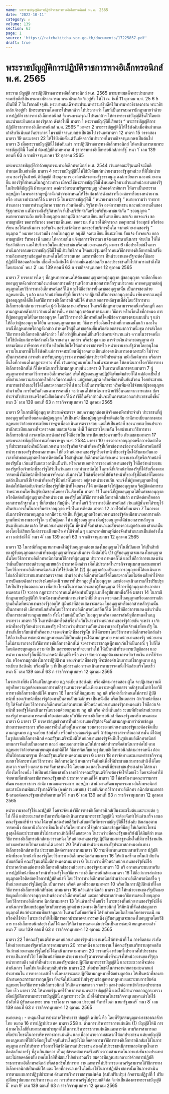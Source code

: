```yaml
---
name: พระราชบัญญัติการปฏิบัติราชการทางอิเล็กทรอนิกส์ พ.ศ. 2565
date: '2022-10-11'
category: ก
volume: 139
section: 63
page: 1
source: 'https://ratchakitcha.soc.go.th/documents/17225857.pdf'
draft: true
---
```


# พระราชบัญญัติการปฏิบัติราชการทางอิเล็กทรอนิกส์ พ.ศ. 2565

พระราช บัญญัติ การปฏิบัติราชการทางอิเล็กทรอนิกส์ พ.ศ. 2565 พระบาทสมเด็จพระปรเมนทรรามาธิบดีศรีสินทรมหาวชิราลงกรณ พระวชิรเกล้าเจ้าอยู่หัว ให้ไว้ ณ วันที่ 11 ตุลาคม พ.ศ. 25 6 5 เป็นปีที่ 7 ในรัชกาลปัจจุบัน พระบาทสมเด็จพระปรเมนทรรามาธิบดีศรีสินทรมหาวชิราลงกรณ พระวชิรเกล้าเจ้าอยู่หัว มีพระบรมราชโองการโปรดเกล้าฯ ให้ประกาศว่า โดยที่เป็นการสมควรมีกฎหมายว่าด้วยการปฏิบัติราชการทางอิเล็กทรอนิกส์ จึงทรงพระกรุณาโปรดเกล้าฯ ให้ตราพระราชบัญญัติขึ้นไว้โดยคำแนะนำและยินยอม ของรัฐสภา ดังต่อไปนี้ มาตรา 1 พระราชบัญญัตินี้เรียกว่า “ พระราชบัญญัติการปฏิบัติราชการทางอิเล็กทรอนิกส์ พ.ศ. 2565 ” มาตรา 2 พระราชบัญญัตินี้ให้ใช้บังคับเมื่อพ้นกำหนดเก้าสิบวันนับแต่วันประกาศ ในราชกิจจานุเบกษำเป็นต้นไป เว้นแต่มาตรา 12 มาตรา 15 วรรคสอง มาตรา 19 และมาตรา 22 ให้ใช้บังคับตั้งแต่วันถัดจากวันประกาศในราชกิจจานุเบกษาเป็นต้นไป มาตรา 3 เมื่อพระราชบัญญัตินี้ใช้บังคับแล้ว การปฏิบัติราชการทางอิเล็กทรอนิกส์ ให้ดาเนินการตามพระราชบัญญัตินี้ โดยไม่ ต้องปฏิบัติตามหมวด 4 ธุรกรรมทางอิเล็กทรอนิกส์ภาครัฐ ้ หนา 1 ่ เลม 139 ตอนที่ 63 ก ราชกิจจานุเบกษา 12 ตุลาคม 2565

แห่งพระราชบัญญัติว่าด้วยธุรกรรมทางอิเล็กทรอนิกส์ พ.ศ. 2544 เว้นแต่คณะรัฐมนตรีจะมีมติ กำหนดเป็นอย่างอื่น มาตรา 4 พระราชบัญญัตินี้ให้ใช้บังคับแก่หน่วยงานของรัฐทุกหน่วย ที่มิใช่หน่วยงาน ของรัฐในฝ่ายนิ ติบัญญัติ ฝ่ายตุลาการ องค์กรอิสระตามรัฐธรรมนูญ องค์กรอัยการ และหน่วยงานอื่น ของรัฐที่กำหนดในกฎกระทรวง เมื่อจะใช้พระราชบัญญัตินี้ทั้งหมดหรือบางส่วนแก่หน่วยงานของรัฐในฝ่ายนิติบัญญัติ ฝ่ายตุลาการ องค์กรอิสระตามรัฐธรรมนูญ หรือองค์กรอัยการ ให้ตราเป็นพระราชกฤษฎีกา ในพระราชกฤษฎีกาดังกล่าวจะกาหนดให้ใช้แก่องค์กรดังกล่าวทั้งองค์กรหรือบางหน่วยงาน หรือ งานบางประเภทก็ได้ มาตรา 5 ในพระราชบัญญัตินี้ “ หน่วยงานของรัฐ ” หมายความว่า ราชการส่วนกลาง ราชการส่วนภูมิภาค ราชการ ส่วนท้องถิ่น รัฐวิสาหกิจ องค์การมหาชน และหน่วยงานอื่นของรัฐทุกหน่วย แต่ไม่รวมถึงรัฐวิสาหกิจ ที่เป็นบริษัทจำกัดหรือบริษัทมหาชนจำกัด “ ขออนุญาต ” หมายความรวมถึง ขอรับใบอนุญาต ขออนุมัติ ขอจดทะเบียน ขอขึ้นทะเบียน ขอแจ้ง ขอจดแจ้ง ขออาชญาบัตร ขอการรับรอง ขอความเห็นชอบ ขอความเ ห็น ขอให้พิจารณา ขออุทธรณ์ ร้องทุกข์ หรือร้องเรียน ขอให้ดาเนินการ ขอรับเงิน ขอรับสวัสดิการ และขอรับบริการอื่นใด จากหน่วยงานของรัฐ “ อนุญาต ” หมายความรวมถึง ออกใบอนุญาต อนุมัติ จดทะเบียน ขึ้นทะเบียน รับแจ้ง รับจดแจ้ง ออกอาชญาบัตร รับรอง เห็ นชอบ ให้ความเห็น แจ้งผลการพิจารณา แจ้งผลการดาเนินการ จ่ายเงิน ให้ได้รับสวัสดิการ และให้บริการอื่นใดแก่ประชาชนหรือหน่วยงานของรัฐ มาตรา 6 เพื่อประโยชน์ในการดำเนินการตามพระราชบัญญัตินี้ให้มีประสิทธิภาพ ให้คณะรัฐมนตรีกาหนดวิธีการทางอิเล็กทรอนิกส์ซึ่ง รวมถึงมาตรฐานข้อมูลด้านเทคโนโลยีสารสนเทศ และการสื่อสาร ที่หน่วยงานของรัฐจะต้องใช้และปฏิบัติให้สอดคล้องกัน เชื่อมโยงถึงกันได้ มีความมั่นคงปลอดภัย และประชาชนทั่วไปสามารถเข้าถึงได้โดยสะดวก ้ หนา 2 ่ เลม 139 ตอนที่ 63 ก ราชกิจจานุเบกษา 12 ตุลาคม 2565

มาตรา 7 บรรดาการใด ๆ ที่กฎหมายกาหนดให้ต้องขออนุญาตต่อผู้อนุญาต ผู้ขออนุญาต จะเลือกยื่นคาขออนุญาตดังกล่าวรวมถึงนาส่งเอกสารหลักฐานหรือสาเนาเอกสารหลักฐานประกอบ คาขออนุญาตต่อผู้อนุญาตโดยวิธีการทางอิเล็กทรอนิกส์ก็ได้ และให้ถือว่าการยื่นคาขออนุญาตนั้น เป็นการชอบด้วยกฎหมายนั้น ๆ แล้ว และเจ้าหน้าที่ของรัฐที่เกี่ยวข้องจะปฏิเสธไม่รับการขออนุญาตนั้น เพียงเพราะเหตุที่ผู้ขออนุญาตได้ยื่นโดยวิธีการทางอิเล็กทรอนิกส์มิได้ สำเนาเอกสารหลักฐานที่ส่งโดยวิธีการทางอิเล็กทรอนิกส์ตามวรรคหนึ่ง ผู้ส่งไม่ต้องลงนามรับรอง ในกรณีที่กฎหมายตามวรรคหนึ่งหรือกฎที่ ออกตามกฎหมายดังกล่าวกำหนดให้การยื่น คาขออนุญาตต้องทาตามแบบ วิธีการ หรือเงื่อนไขที่กาหนด การที่ผู้ขออนุญาตได้ยื่นคาขออนุญาต โดยวิธีการทางอิเล็กทรอนิกส์โดยมีข้อความตรงตามแบบนั้น ๆ แล้ว ให้ถือว่าผู้ขออนุญาตได้ยื่น คาขออนุญาตตามแบบ วิธีการ หรือเงื่อนไขตำมที่กาหนดนั้นแล้ว และในกรณีที่กฎหมายหรือกฎดังกล่าว กำหนดให้ผู้ยื่นคำขอต้องยื่นหรือส่งเอกสารมากกว่าหนึ่งชุด การส่งโดยวิธีการทางอิเล็กทรอนิกส์ดังกล่าว ให้ถือว่าผู้ยื่นคำขอได้ยื่นหรือส่งครบจำนวนแล้ว ความในวรรคหนึ่งให้ใช้บังคับแก่การจัดส่งหนังสือ รายงาน เ อกสาร หรือข้อมูล และ การจ่ายเงินค่าคาขออนุญาต ค่าธรรมเนียม ภาษีอากร ค่าปรับ หรือเงินอื่นใดให้แก่ทางราชการหรือ หน่วยงานของรัฐด้วยโดยอนุโลม ความในมาตรานี้ไม่ใช้บังคับแก่การจดทะเบียนที่ผู้ขอจดทะเบียนต้องดาเนินการเองเฉพาะตัว ไม่ว่าจะเป็นการสมรส การหย่า การรับบุตรบุญธรรม การขอมีบัตรประจำตัวประชาชน หนังสือเดินทาง หรือการอื่นใดที่กาหนดในกฎกระทรวง ทั้งนี้ เว้นแต่กฎหมายในเรื่องนั้นจะกาหนด ให้ดาเนินการโดยวิธีการทางอิเล็กทรอนิกส์ได้ ก็ให้ดาเนินการไปตามกฎหมายนั้น มาตรา 8 ในการดาเนินการตามมาตรา 7 ผู้อนุญาตจะกำหนดวิธีการทางอิเล็กทรอนิกส์ เพื่อให้ผู้ขออนุญาตปฏิบัติเพิ่มเติมด้วยก็ได้ แต่ต้องเป็นไปเพื่ออำนวยความสะดวกหรือป้องกันความเสี่ยง แก่ผู้ขออนุญาต หรือเพื่อการยืนยันตัวตน โดยประชาชนสามารถเข้าถึงและใช้ได้โดยสะดวกและทั่วไป และไม่เป็นการเพิ่มภาระ หรือเพิ่มค่าใช้จ่ายแก่ผู้ขออนุญาตเกินจำเป็น การยืนยันตัวตนตามวรรคหนึ่ง จะกำหนดให้ดำเนินการด้วยวิธีอื่นนอกจากการแสดง บัตรประจำตัวประชาชนหรือหนังสือเดินทางก็ได้ ถ้าวิธีอื่นดังกล่าวนั้นจะเป็นการสะดวกแก่ประชาชนยิ่งขึ้น ้ หนา 3 ่ เลม 139 ตอนที่ 63 ก ราชกิจจานุเบกษา 12 ตุลาคม 2565

มาตรา 9 ในกรณีที่ผู้อนุญาตประสงค์จะตรวจ สอบความถูกต้องแท้จริงของบัตรประจำตัว ประชาชนที่ผู้ขออนุญาตยื่นหรือแสดงต่อผู้อนุญาต ให้เป็นหน้าที่ของผู้อนุญาตที่จะติดต่อกับ สานักทะเบียนกลางตามกฎหมายว่าด้วยการทะเบียนราษฎรเพื่อดาเนินการตรวจสอบ และให้เป็นหน้าที่ ของนายทะเบียนประจาสานักทะเบียนกลางที่จะตรวจสอ บและแจ้งผล ทั้งนี้ ให้กระทำโดยพลัน โดยผ่านทางวิธีการทางอิเล็กทรอนิกส์ การดาเนินการดังกล่าวมิให้ถือว่าเป็นการเปิดเผยข้อความหรือ ตัวเลขตามมาตรา 17 แห่งพระราชบัญญัติการทะเบียนราษฎร พ.ศ. 2534 มาตรา 10 บรรดาคาขออนุญาตหรือการติดต่อใด ๆ ที่ประชาชนส่งหรือมีถึงหน่วยงาน ของรัฐหรือเจ้าหน้าที่ของรัฐที่เกี่ยวข้องทางช่องทางอิเล็กทรอนิกส์ที่หน่วยงานของรัฐประกาศกาหนด ให้ถือว่าหน่วยงานของรัฐหรือเจ้าหน้าที่ของรัฐนั้นได้รับตามวันและเวลาที่คำขออนุญาตหรือการติดต่อนั้น ได้เข้าสู่ระบบอิเล็กทรอนิกส์ของหน่ วยงานของรัฐหรือเจ้าหน้าที่ของรัฐนั้น เว้นแต่วันและเวลานั้นเป็นวัน หรือเวลานอกทำการของหน่วยงานของรัฐ ให้ถือว่าหน่วยงานของรัฐหรือเจ้าหน้าที่ของรัฐได้รับในวันและ เวลาทำการถัดไป ในกรณีที่เจ้าหน้าที่ของรัฐที่ได้รับเรื่องตามวรรคหนึ่งไม่มีหน้าที่หรืออานาจที่จะดา เนินการได้ ให้ส่งเรื่องต่อไปยังเจ้าหน้าที่ของรัฐที่มีหน้าที่โดยตรง แต่ถ้าเป็นกรณีที่เจ้าหน้าที่ของรัฐที่มีหน้าที่โดยตรง อยู่ต่างหน่วยงานกัน จะแจ้งให้ผู้ขออนุญาตหรือผู้ติดต่อให้ติดต่อกับเจ้าหน้าที่ของรัฐที่มีหน้าที่โดยตรง ก็ได้ แต่ต้องแจ้งให้ผู้ขออนุญาตห รือผู้ติดต่อทราบว่าหน่วยงานใดเป็นผู้รับผิดชอบโดยตรงในเรื่องนั้น มาตรา 11 ในกรณีที่ผู้ขออนุญาตได้ยื่นคำขออนุญาตหรือติดต่อกับผู้อนุญาตหรือหน่วยงาน ของรัฐโดยใช้วิธีการทางอิเล็กทรอนิกส์แล้ว การติดต่อหรือออกเอกสารหลักฐานใด ๆ ที่เกี่ยวข้อง กับผู้นั้น ให้ทาโดยวิ ธีการทางอิเล็กทรอนิกส์ เว้นแต่ผู้นั้นจะได้ระบุไว้เป็นประการอื่นในการยื่นคำขออนุญาต หรือในการติดต่อ มาตรา 12 ภายใต้บังคับมาตรา 7 ในการดาเนินการพิจารณาอนุญาต หากมีความจำเป็น ที่ผู้อนุญาตหรือหน่วยงานของรัฐต้องมีสาเนาเอกสารหลักฐานที่หน่วยงานของรัฐใด ๆ เป็นผู้ออก ให้ แก่ผู้ขออนุญาต เมื่อผู้ขออนุญาตได้นำเอกสารหลักฐานต้นฉบับมาแสดงแล้ว ให้หน่วยงานของรัฐนั้น มีหน้าที่จัดทำสำเนาและรับรองความถูกต้องของสำเนานั้นเองโดยไม่เรียกเก็บค่าธรรมเนียมหรือ ค่าใช้จ่ายใด ๆ และจะอาศัยเหตุที่ต้องจัดทำสำเนามาเป็นข้ออ้างในควา มล่าช้ามิได้ ้ หนา 4 ่ เลม 139 ตอนที่ 63 ก ราชกิจจานุเบกษา 12 ตุลาคม 2565

มาตรา 13 ในกรณีที่กฎหมายกาหนดให้ผู้รับอนุญาตต้องแสดงใบอนุญาตไว้ในที่เปิดเผย ให้เป็นสิทธิของผู้รับอนุญาตและหน้าที่ของผู้อนุญาตที่จะดาเนินการ ดังต่อไปนี้ (1) ผู้รับอนุญาตจะแสดงใบอนุญาตนั้นโดยวิธีการทางอิเล็กทรอนิกส์ตามวิธีการที่ผู้อนุญาต ประกาศ กาหนดก็ได้ และให้ถือว่าการแสดงเช่นว่านั้นเป็นการชอบด้วยกฎหมายแล้ว ประกาศดังกล่าว เมื่อได้ประกาศในราชกิจจานุเบกษาและเผยแพร่โดยวิธีการทางอิเล็กทรอนิกส์แล้วให้ใช้บังคับได้ (2) ผู้อนุญาตต้องเปิดเผยการอนุญาตที่ได้ดาเนินการไปแล้วให้ประชาชนสามารถตรวจสอบ ผ่านช่องทำงอิเล็กทรอนิกส์ได้โดยสะดวกโดยไม่ต้องเสียค่าใช้จ่าย การเปิดเผยดังกล่าวอย่างน้อยต้องมี รายการที่ปรากฏอยู่ในใบอนุญาต และต้องดาเนินการแก้ไขปรับปรุงให้เป็นปัจจุบันตลอดเวลา เพื่อประโยชน์ในการลดภาระของผู้รับอนุญาต วิธีการที่ผู้อนุญาตประกาศกาหนดตาม (1) จะออก กฎกระทรวงกาหนดให้ต้องทำเป็นรูปแบบใดรูปแบบหนึ่งก็ได้ มาตรา 14 ในกรณีที่กฎหมายบัญญัติให้เจ้าพนักงานหรือพนักงานเจ้าหน้าที่มีอำนาจ ตรวจสอบใบอนุญาตหรือเอกสารหลักฐานอื่นใดที่หน่วยงานของรัฐออกให้ ผู้มีหน้าที่ต้องแสดงจะแสดง ใบอนุญาตหรือเอกสารหลักฐานนั้นเป็นภาพทางอิ เล็กทรอนิกส์หรือโดยวิธีการทางอิเล็กทรอนิกส์อื่นก็ได้ โดยให้ถือว่าการแสดงเช่นว่านั้นเป็นการชอบด้วยกฎหมายแล้ว ทั้งนี้ เว้นแต่เป็นบัตร ใบอนุญาตหรือ เอกสารสำคัญที่กาหนดในกฎกระทรวง มาตรา 15 ในการติดต่อหรือส่งเรื่องถึงกันในระหว่างหน่วยงานของรัฐด้วยกัน ระหว่า ง เจ้าหน้าที่ของรัฐกับหน่วยงานของรัฐ หรือระหว่างประชาชนกับหน่วยงานของรัฐหรือเจ้าหน้าที่ของรัฐ ในส่วนที่เกี่ยวกับหน้าที่หรืออานาจของเจ้าหน้าที่ของรัฐนั้น ถ้าได้กระทาโดยวิธีการทางอิเล็กทรอนิกส์แล้ว ให้ถือว่าเป็นการชอบด้วยกฎหมายและใช้เป็นหลักฐานได้ตามกฎหมาย หากหน่วยงานของรัฐ หน่วยงานใดไม่สามารถรองรับวิธีการทางอิเล็กทรอนิกส์ได้ จะตราพระราชกฤษฎีกายกเว้นให้เป็นกรณี ๆ ไปก็ได้ โดยต้องระบุเหตุผล ความจำเป็น และระยะเวลาที่จะยกเว้นให้ ให้เป็นหน้าที่ของกรมบัญชีกลาง และหน่วยงานของรัฐอื่นที่มีอำนาจหน้าที่อนุมัติ หรือ ตรวจสอบความถูกต้องของการเบิกจ่ายเงิน การใช้จ่ายเงิน หรือความถูกต้องในการปฏิบัติงาน ของเจ้าหน้าที่ของรัฐ ที่จะต้องดำเนินการแก้ไขกฎหมาย กฎ ระเบียบ ข้อบังคับ หรือมติใด ๆ ที่เป็นอุปสรรคต่อการดาเนินการตามวรรคหนึ่งให้แล้วเสร็จโดยเร็ว ้ หนา 5 ่ เลม 139 ตอนที่ 63 ก ราชกิจจานุเบกษา 12 ตุลาคม 2565

ในระหว่างที่ยัง มิได้แก้ไขกฎหมาย กฎ ระเบียบ ข้อบังคับ หรือมติตามวรรคสอง ผู้ใด จะปฏิเสธความมีอยู่หรือความถูกต้องของเอกสารหลักฐานตามวรรคหนึ่งเพียงเพราะเหตุที่เอกสาร หลักฐานนั้นทำโดยวิธีการทางอิเล็กทรอนิกส์มิได้ มาตรา 16 ในกรณีที่มีกฎหมาย กฎ มติ หรือคำสั่งกำหนดให้การป ฏิบัติหน้าที่ ของเจ้าหน้าที่ของรัฐต้องทาเป็นลายลักษณ์อักษร เป็นหนังสือ หรือเป็นเอกสาร ถ้าเจ้าหน้าที่ของรัฐ ได้จัดทำโดยวิธีการทางอิเล็กทรอนิกส์ตามระบบที่หัวหน้าหน่วยงานของรัฐกาหนดแล้ว ให้ถือว่าเจ้าหน้าที่ ของรัฐได้ดาเนินการโดยชอบด้วยกฎหมาย กฎ มติ หรือ คำสั่งนั้นแล้ว ระบบที่หัวหน้าหน่วยงานของรัฐกำหนดตามวรรคหนึ่งต้องสอดคล้องกับวิธีการทางอิเล็กทรอนิกส์ ที่คณะรัฐมนตรีกาหนดตามมาตรา 6 มาตรา 17 บรรดาข้อมูลข่าวสารที่หน่วยงานของรัฐต้องจัดเก็บตามกฎหมายว่าด้วยข้อมูล ข่าวสารของราชการ หรือเอกสารอื่นใดที่อยู่ในความค รอบครองของหน่วยงานของรัฐและต้องจัดเก็บ ตามกฎหมาย กฎ ระเบียบ ข้อบังคับ หรือมติของคณะรัฐมนตรี ถ้าข้อมูลข่าวสารหรือเอกสารนั้น มิได้อยู่ในรูปแบบอิเล็กทรอนิกส์ คณะรัฐมนตรีจะมีมติให้หน่วยงานของรัฐจัดเก็บในรูปแบบอิเล็กทรอนิกส์ แทนการจัดเก็บเป็นเอกสาร และส่ งมอบเอกสารต้นฉบับให้กรมศิลปากรเพื่อดำเนินการต่อไป ตามกฎหมายว่าด้วยจดหมายเหตุแห่งชาติก็ได้ วิธีการจัดเก็บและรูปแบบอิเล็กทรอนิกส์ตามวรรคหนึ่ง ต้องเป็นไปตามมาตรฐาน ที่คณะรัฐมนตรีกาหนดตามมาตรา 6 มาตรา 18 การจัดทาและเผยแพร่ราชกิจจานุเบกษาให้กระทาโดยวิธีการทาง อิเล็กทรอนิกส์ แทนการจัดพิมพ์เพื่อให้ประชาชนสามารถเข้าถึงได้โดยสะดวก รวดเร็ว และสามารถจัดทาสาเนาได้ โดยตนเอง และในกรณีที่ประชาชนประสงค์จะได้สาเนาเรื่องใดเรื่องหนึ่ง ให้เป็นหน้าที่ของสานัก เลขาธิการคณะรัฐมนตรีที่จะต้องจัดให้โดยเร็ว โดยจะคิดค่าใช้จ่ายตามที่สานักเลขาธิการคณะรัฐมนตรี ประกาศกาหนดก็ได้ มาตรา 19 ให้สานักงานคณะกรรมการพัฒนาระบบราชการ สานักงานคณะกรรมการ กฤษฎีกา สานักงานพัฒนาธุรกรรมทางอิเล็กทรอนิกส์ และสานักงานพัฒนารัฐบาลดิจิทัล (องค์การ มหาชน) ร่วมกันจัดทาวิธีการทางอิเล็กทร อนิกส์ตามมาตรา 6 เสนอต่อคณะรัฐมนตรีเพื่อกาหนดให้ ้ หนา 6 ่ เลม 139 ตอนที่ 63 ก ราชกิจจานุเบกษา 12 ตุลาคม 2565

หน่วยงานของรัฐใช้และปฏิบัติ โดยจะจัดแบ่งวิธีการทางอิเล็กทรอนิกส์เป็นระยะเริ่มต้นและระยะต่อ ๆ ไป ก็ได้ แต่ระยะแรกสำหรับการเริ่มต้นดำเนินการตามพระราชบัญญัตินี้ จะต้องจัดทำให้แล้วเสร็จ เสนอคณะรัฐมนตรีพิจา รณาได้ภายในสองร้อยสี่สิบวันนับแต่วันที่พระราชบัญญัตินี้ใช้บังคับ ข้อเสนอตามวรรคหนึ่ง ต้องคานึงถึงการเชื่อมโยงถึงกันโดยสามารถใช้อุปกรณ์และข้อมูลที่มีอยู่ ให้เกิดประโยชน์สูงสุดได้และประชาชนทั่วไปสามารถเข้าถึงได้โดยสะดวก ในระหว่างที่คณะรัฐมนตรียังมิได้มีมติกำ หนดวิธีการทางอิเล็กทรอนิกส์ตามวรรคหนึ่ง ให้หน่วยงานของรัฐปฏิบัติตามมาตรฐานอื่นใดที่มีการใช้งานกันอย่างแพร่หลายไปพลางก่อนได้ มาตรา 20 ให้หัวหน้าหน่วยงานของรัฐประกาศกาหนดช่องทางอิเล็กทรอนิกส์สาหรับ ประชาชนติดต่อราชการตามมาตรา 10 รวมทั้งกาหนดระบบสาหรับการ ปฏิบัติหน้าที่ของเจ้าหน้าที่ ของรัฐโดยวิธีการทางอิเล็กทรอนิกส์ตามมาตรา 16 ให้แล้วเสร็จภายในเก้าสิบวันนับแต่วันที่ คณะรัฐมนตรีมีมติกำหนดตามมาตรา 6 ในระหว่างที่หัวหน้าหน่วยงานของรัฐยังมิได้ประกาศกำหนดช่องทางอิเล็กทรอนิกส์ของหน่วยงาน ของรัฐตามมาตรา 10 หรื อกาหนดระบบสาหรับการปฏิบัติหน้าที่ของเจ้าหน้าที่ของรัฐโดยวิธีการ ทางอิเล็กทรอนิกส์ตามมาตรา 16 ให้ถือว่าการส่งคำขออนุญาตหรือติดต่อหรือการปฏิบัติหน้าที่ โดยวิธีการทางอิเล็กทรอนิกส์ผ่านช่องทางอิเล็กทรอนิกส์ใด ๆ ที่หน่วยงานของรัฐใช้อยู่นั้น เป็นการส่ง หรือติ ดต่อที่ชอบตามมาตรา 10 หรือเป็นการปฏิบัติหน้าที่โดยวิธีการทางอิเล็กทรอนิกส์ที่ชอบ ตามมาตรา 16 แล้วแต่กรณีแล้ว มาตรา 21 ให้หน่วยงานของรัฐเปิดเผยข้อมูลเกี่ยวกับการอนุญาตผ่านช่องทางอิเล็กทรอนิกส์ และออกประกาศกำหนดวิธีการแสดงใบอนุญาตโดยวิธีการทางอิเล็กทรอ นิกส์ตามมาตรา 13 ให้แล้วเสร็จโดยเร็ว ในระหว่างที่หน่วยงานของรัฐยังมิได้ดาเนินการเปิดเผยข้อมูลเกี่ยวกับการอนุญาตผ่านช่องทาง อิเล็กทรอนิกส์ ให้มีหน้าที่จัดส่งข้อมูลการอนุญาตให้แก่ประชาชนที่ขอข้อมูลภายในสามวันนับแต่วันที่ ได้รับคำขอโดยไม่เรียกเก็บค่าธรรมเนี ยมหรือค่าใช้จ่าย ในระหว่างที่ยังไม่มีการออกประกาศตามวรรคหนึ่ง ผู้รับอนุญาตจะแสดงใบอนุญาตโดยวิธีการ ทางอิเล็กทรอนิกส์อย่างใดก็ได้ และให้ถือว่าการแสดงเช่นว่านั้นเป็นการชอบด้วยกฎหมายแล้ว ้ หนา 7 ่ เลม 139 ตอนที่ 63 ก ราชกิจจานุเบกษา 12 ตุลาคม 2565

มาตรา 22 ให้คณะรัฐมนตรีกำหนดหน่วยงานของรัฐหน่วยงานหนึ่งให้ทำหน้าที่ ใน การติดตาม เร่งรัด ให้หน่วยงานของรัฐดาเนินการตามมาตรา 20 วรรคหนึ่ง และรายงาน ให้คณะรัฐมนตรีทราบทุกหกสิบวันว่าหน่วยงานของรัฐใดยังมิได้ดาเนินการตามมาตรา 20 วรรคหนึ่ง พร้อมทั้งประกาศให้ประชาชนทราบเป็นการทั่วไป ให้เป็นหน้าที่ของหน่วยงานของรัฐตามวรรคหนึ่งที่จะแจ้งให้หน่วยงานของรัฐทุกหน่วยทราบถึง หน้าที่ที่หน่วยงานของรัฐจะต้องปฏิบัติตามพระราชบัญญัตินี้ และระยะเวลาที่จะต้องดำเนินการ โดยให้แจ้งเตือนทุกสิบห้าวัน มาตรา 23 เพื่อประโยชน์ในการอานวยความสะดวกแก่ประชาชนใน การทาความเข้าใจ เนื้อหาสาระและปฏิบัติตามกฎหมายได้อย่างถูกต้อง ให้เป็นหน้าที่ของสานักงานคณะกรรมการกฤษฎีกา ที่จะจัดให้มีและปรับปรุงฐานข้อมูลทางกฎหมายและระบบการสืบค้นกฎหมายโดยวิธีการทางอิเล็กทรอนิกส์ ให้เกิดความสะดวก รวดเร็ว และง่ายต่อการเข้าถึงของประชาชนโดย เร็ว มาตรา 24 ให้นายกรัฐมนตรีรักษาการตามพระราชบัญญัตินี้ และให้มีอำนาจออกกฎกระทรวง เพื่อปฏิบัติการตามพระราชบัญญัตินี้ กฎกระทรวงนั้น เมื่อได้ประกาศในราชกิจจานุเบกษาแล้วให้ใช้บังคับได้ ผู้รับสนองพระ บรม ราชโองการ พลเอก ประยุทธ์ จันทร์โอชา นายกรัฐมนตรี ้ หนา 8 ่ เลม 139 ตอนที่ 63 ก ราชกิจจานุเบกษา 12 ตุลาคม 2565

หมายเหตุ : - เหตุผลในการประกาศใช้พระราช บัญญัติ ฉบับนี้ คือ โดยที่รัฐธรรมนูญแห่งราชอาณาจักรไทย หมวด 16 การปฏิรูปประเทศ มาตรา 258 ข. ด้านการบริหารราชการแผ่นดิน (1) บัญญัติให้มี การ นำเทคโนโลยีที่เหมาะสมมาประยุกต์ใช้ในการบริหารราชการแผ่นดินและการจัด ทาบริการสาธารณะ เพื่อประโยชน์ในการบริหารราชการแผ่นดิน และเพื่ออานวยความสะดวกให้แก่ประชาชน แต่บทบัญญัติ ของกฎหมายที่ใช้บังคับอยู่ในปัจจุบันส่วนใหญ่ยังไม่เอื้อต่อการนาวิธีการทางอิเล็กทรอนิกส์มาใช้ในการอนุญาต การให้บริการ หรือการให้สวัสดิการแก่ประชาชน ส่งผลให้ประชาชนมีภาระและต้นทุนในการติดต่อกับภาครัฐ ที่สูงเกินสมควร เป็นอุปสรรคต่อการเสริมสร้างความสามารถในการแข่งขันของประเทศ และไม่สอดคล้องกับ เทคโนโลยีที่พัฒนาไปอย่างรวดเร็ว สมควรมีกฎหมายกลางว่าด้วยการปฏิบัติราชการทางอิเล็กทรอนิกส์ เพื่อส่งเสริมให้การทา งานและการให้บริการของภาครัฐสามารถใช้วิธีการทางอิเล็กทรอนิกส์เป็นหลักได้ และ โดยที่การนำเทคโนโลยีมาใช้ในการปฏิบัติราชการนั้นเป็นการดำเนินการตามแผนการปฏิรูปประเทศ ด้านการบริหารราชการแผ่นดิน (ฉบับปรับปรุง) กิจกรรมปฏิรูปที่ 1 ปรับเปลี่ยนรูปแบบการบริหารงานแ ละ การบริการภาครัฐไปสู่ระบบดิจิทัล จึงจำเป็นต้องตราพระราชบัญญัตินี้ ้ หนา 9 ่ เลม 139 ตอนที่ 63 ก ราชกิจจานุเบกษา 12 ตุลาคม 2565
